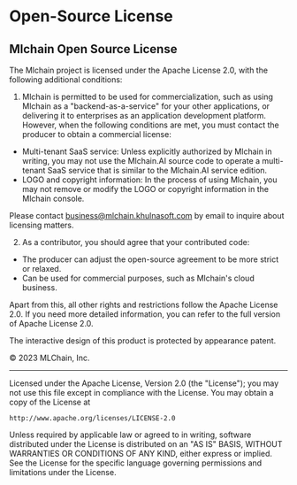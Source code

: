 # Open-Source License

## Mlchain Open Source License

The Mlchain project is licensed under the Apache License 2.0, with the following additional conditions:

1. Mlchain is permitted to be used for commercialization, such as using Mlchain as a "backend-as-a-service" for your other applications, or delivering it to enterprises as an application development platform. However, when the following conditions are met, you must contact the producer to obtain a commercial license:

* Multi-tenant SaaS service: Unless explicitly authorized by Mlchain in writing, you may not use the Mlchain.AI source code to operate a multi-tenant SaaS service that is similar to the Mlchain.AI service edition.
* LOGO and copyright information: In the process of using Mlchain, you may not remove or modify the LOGO or copyright information in the Mlchain console.

Please contact business@mlchain.khulnasoft.com by email to inquire about licensing matters.

2. As a contributor, you should agree that your contributed code:

* The producer can adjust the open-source agreement to be more strict or relaxed.
* Can be used for commercial purposes, such as Mlchain's cloud business.

Apart from this, all other rights and restrictions follow the Apache License 2.0. If you need more detailed information, you can refer to the full version of Apache License 2.0.

The interactive design of this product is protected by appearance patent.

© 2023 MLChain, Inc.

***

Licensed under the Apache License, Version 2.0 (the "License"); you may not use this file except in compliance with the License. You may obtain a copy of the License at

```
http://www.apache.org/licenses/LICENSE-2.0
```

Unless required by applicable law or agreed to in writing, software distributed under the License is distributed on an "AS IS" BASIS, WITHOUT WARRANTIES OR CONDITIONS OF ANY KIND, either express or implied. See the License for the specific language governing permissions and limitations under the License.
